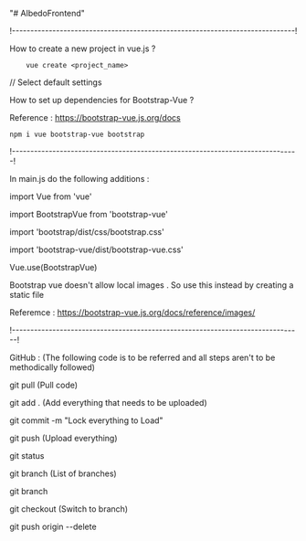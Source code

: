 "# AlbedoFrontend" 

!-----------------------------------------------------------------------------!

How to create a new project in vue.js ?

        vue create <project_name>
        
// Select default settings

How to set up dependencies for Bootstrap-Vue ?

Reference : https://bootstrap-vue.js.org/docs
    
    npm i vue bootstrap-vue bootstrap

!------------------------------------------------------------------------------!

In main.js do the following additions :

import Vue from 'vue'

import BootstrapVue from 'bootstrap-vue'

import 'bootstrap/dist/css/bootstrap.css'

import 'bootstrap-vue/dist/bootstrap-vue.css'

Vue.use(BootstrapVue)

Bootstrap vue doesn't allow local images . So use this instead by creating a static file

Referemce : https://bootstrap-vue.js.org/docs/reference/images/

<b-img :src="require('../static/book.jpg')"></b-img>

!-------------------------------------------------------------------------------!

GitHub : (The following code is to be referred and all steps aren't to be methodically followed)

git pull (Pull code)

git add . (Add everything that needs to be uploaded)

git commit -m "Lock everything to Load"

git push (Upload everything)

git status

git branch (List of branches)

git branch <name of branch>

git checkout <name of branch> (Switch to branch)

git push origin --delete <name of branch>